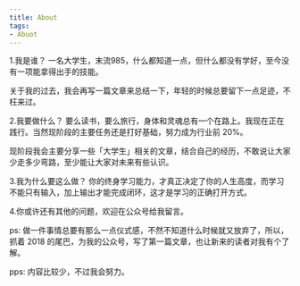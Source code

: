 ```yaml
---
title: About
tags:
- Abuot
---
```



1.我是谁？
一名大学生，末流985，什么都知道一点，但什么都没有学好，至今没有一项能拿得出手的技能。

关于我的过去，我会再写一篇文章来总结一下，年轻的时候总要留下一点足迹，不枉来过。


2.我要做什么？
要么读书，要么旅行，身体和灵魂总有一个在路上。我现在正在践行。当然现阶段的主要任务还是打好基础，努力成为行业前 20%。

现阶段我会主要分享一些「大学生」相关的文章，结合自己的经历，不敢说让大家少走多少弯路，至少能让大家对未来有些认识。

3.我为什么要这么做？
你的终身学习能力，才真正决定了你的人生高度，而学习不能只有输入，加上输出才能完成闭环，这才是学习的正确打开方式。

4.你或许还有其他的问题，欢迎在公众号给我留言。

ps: 做一件事情总要有那么一点仪式感，不然不知道什么时候就又放弃了，所以，抓着 2018 的尾巴，为我的公众号，写了第一篇文章，也让新来的读者对我有个了解。

pps: 内容比较少，不过我会努力。
